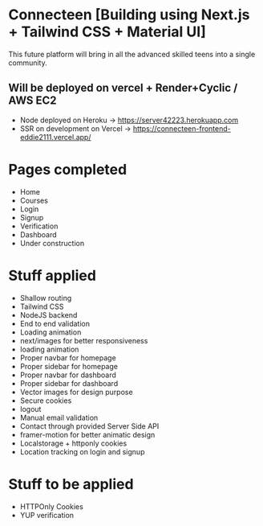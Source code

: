 # Connecteen [Building using Next.js + Tailwind CSS + Material UI]

This future platform will bring in all the advanced skilled teens into a single community.

## Will be deployed on vercel + Render+Cyclic / AWS EC2

- Node deployed on Heroku
 → https://server42223.herokuapp.com
- SSR on development on Vercel
 → https://connecteen-frontend-eddie2111.vercel.app/
 

 
 
# Pages completed
- Home
- Courses
- Login
- Signup
- Verification
- Dashboard
- Under construction

# Stuff applied
- Shallow routing
- Tailwind CSS
- NodeJS backend
- End to end validation
- Loading animation
- next/images for better responsiveness
- loading animation
- Proper navbar for homepage
- Proper sidebar for homepage
- Proper navbar for dashboard
- Proper sidebar for dashboard
- Vector images for design purpose
- Secure cookies
- logout
- Manual email validation
- Contact through provided Server Side API
- framer-motion for better animatic design
- Localstorage + httponly cookies 
- Location tracking on login and signup

# Stuff to be applied
- HTTPOnly Cookies
- YUP verification
